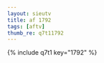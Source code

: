 ```yaml
--- 
layout: sieutv
title: af 1792
tags: [aftv]
thumb_re: q7t11792
---
```

{% include q7t1 key="1792" %} 
